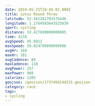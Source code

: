 ```yaml
---
date: 2019-05-21T19:45:02.000Z
title: Lotus Round Three
latitude: 52.562281703576446
longitude: 1.1764583643525839
sport: cycling
distance: 53.427690000000005
time: 4218
avgSpeed: 45.6012
maxSpeed: 59.824799999999996
avgHr: 168
maxHr: 181
avgCadence: 84
maxCadence: 118
avgPower: 257
maxPower: 988
calories: 1205
geojson: /geojson/1737458144521.geojson
category: race
tags:
- cycling
---
```

